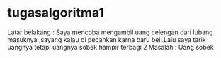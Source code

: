 # tugasalgoritma1
Latar belakang :
   Saya mencoba mengambil uang celengan dari lubang masuknya ,sayang kalau di pecahkan karna baru beli.Lalu saya tarik uangnya tetapi uangnya sobek hampir terbagi 2
Masalah :
   Uang sobek
